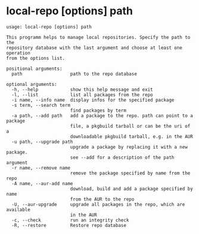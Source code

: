 # local-repo [options] path

	usage: local-repo [options] path

	This programm helps to manage local repositories. Specify the path to the
	repository database with the last argument and choose at least one operation
	from the options list.

	positional arguments:
	  path                  path to the repo database

	optional arguments:
	  -h, --help            show this help message and exit
	  -l, --list            list all packages from the repo
	  -i name, --info name  display infos for the specified package
	  -s term, --search term
	                        find packages by term
	  -a path, --add path   add a package to the repo. path can point to a package
	                        file, a pkgbuild tarball or can be the uri of a
	                        downloadable pkgbuild tarball, e.g. in the AUR
	  -u path, --upgrade path
	                        upgrade a package by replacing it with a new package.
	                        see --add for a description of the path argument
	  -r name, --remove name
	                        remove the package specified by name from the repo
	  -A name, --aur-add name
	                        download, build and add a package specified by name
	                        from the AUR to the repo
	  -U, --aur-upgrade     upgrade all packages in the repo, which are available
	                        in the AUR
	  -c, --check           run an integrity check
	  -R, --restore         Restore repo database
